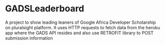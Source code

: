 # GADSLeaderboard
A project to show leading leaners of Google Africa Developer Scholarship on pluralsight platform. It uses HTTP requests to fetch data from the heroku app where the GADS API resides and also
use RETROFIT library to POST submission information
